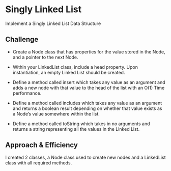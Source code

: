 # Singly Linked List
Implement a Singly Linked List Data Structure

## Challenge
- Create a Node class that has properties for the value stored in the Node, and a pointer to the next Node.

- Within your LinkedList class, include a head property. Upon instantiation, an empty Linked List should be created.

- Define a method called insert which takes any value as an argument and adds a new node with that value to the head of the list with an O(1) Time performance.

- Define a method called includes which takes any value as an argument and returns a boolean result depending on whether that value exists as a Node’s value somewhere within the list.

- Define a method called toString which takes in no arguments and returns a string representing all the values in the Linked List.

## Approach & Efficiency
I created 2 classes, a Node class used to create new nodes and a LinkedList class with all required methods. 

